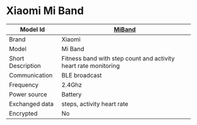 # Xiaomi Mi Band

|Model Id|[MiBand](https://github.com/theengs/decoder/blob/development/src/devices/Miband_json.h)|
|-|-|
|Brand|Xiaomi|
|Model|Mi Band|
|Short Description|Fitness band with step count and activity heart rate monitoring|
|Communication|BLE broadcast|
|Frequency|2.4Ghz|
|Power source|Battery|
|Exchanged data|steps, activity heart rate|
|Encrypted|No|
